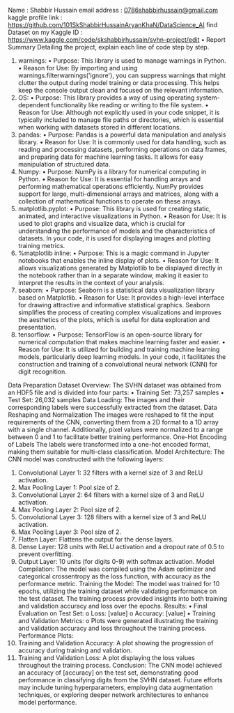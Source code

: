 Name : Shabbir Hussain
email address : 0786shabbirhussain@gmail.com
kaggle profile link : https://github.com/101SkShabbirHussainAryanKhaN/DataScience_AI
find Dataset on my Kaggle ID : https://www.kaggle.com/code/skshabbirhussain/svhn-project/edit
•	Report Summary
Detailing the project, explain each line of code step by step.

1. warnings:
•	Purpose: This library is used to manage warnings in Python.
•	Reason for Use: By importing and using warnings.filterwarnings('ignore'), you can suppress warnings that might clutter the output during model training or data processing. This helps keep the console output clean and focused on the relevant information.
2. OS:
•	Purpose: This library provides a way of using operating system-dependent functionality like reading or writing to the file system.
•	Reason for Use: Although not explicitly used in your code snippet, it is typically included to manage file paths or directories, which is essential when working with datasets stored in different locations.
3. pandas:
•	Purpose: Pandas is a powerful data manipulation and analysis library.
•	Reason for Use: It is commonly used for data handling, such as reading and processing datasets, performing operations on data frames, and preparing data for machine learning tasks. It allows for easy manipulation of structured data.
4. Numpy:
•	Purpose: NumPy is a library for numerical computing in Python.
•	Reason for Use: It is essential for handling arrays and performing mathematical operations efficiently. NumPy provides support for large, multi-dimensional arrays and matrices, along with a collection of mathematical functions to operate on these arrays.
5. matplotlib.pyplot:
•	Purpose: This library is used for creating static, animated, and interactive visualizations in Python.
•	Reason for Use: It is used to plot graphs and visualize data, which is crucial for understanding the performance of models and the characteristics of datasets. In your code, it is used for displaying images and plotting training metrics.
6. %matplotlib inline:
•	Purpose: This is a magic command in Jupyter notebooks that enables the inline display of plots.
•	Reason for Use: It allows visualizations generated by Matplotlib to be displayed directly in the notebook rather than in a separate window, making it easier to interpret the results in the context of your analysis.
7. seaborn:
•	Purpose: Seaborn is a statistical data visualization library based on Matplotlib.
•	Reason for Use: It provides a high-level interface for drawing attractive and informative statistical graphics. Seaborn simplifies the process of creating complex visualizations and improves the aesthetics of the plots, which is useful for data exploration and presentation.
8. tensorflow:
•	Purpose: TensorFlow is an open-source library for numerical computation that makes machine learning faster and easier.
•	Reason for Use: It is utilized for building and training machine learning models, particularly deep learning models. In your code, it facilitates the construction and training of a convolutional neural network (CNN) for digit recognition.

Data Preparation
Dataset Overview:
The SVHN dataset was obtained from an HDF5 file and is divided into four parts:
•	Training Set: 73,257 samples
•	Test Set: 26,032 samples
Data Loading:
The images and their corresponding labels were successfully extracted from the dataset.
Data Reshaping and Normalization
The images were reshaped to fit the input requirements of the CNN, converting them from a 2D format to a 1D array with a single channel. Additionally, pixel values were normalized to a range between 0 and 1 to facilitate better training performance.
One-Hot Encoding of Labels
The labels were transformed into a one-hot encoded format, making them suitable for multi-class classification.
Model Architecture:
The CNN model was constructed with the following layers:
1.	Convolutional Layer 1: 32 filters with a kernel size of 3 and ReLU activation.
2.	Max Pooling Layer 1: Pool size of 2.
3.	Convolutional Layer 2: 64 filters with a kernel size of 3 and ReLU activation.
4.	Max Pooling Layer 2: Pool size of 2.
5.	Convolutional Layer 3: 128 filters with a kernel size of 3 and ReLU activation.
6.	Max Pooling Layer 3: Pool size of 2.
7.	Flatten Layer: Flattens the output for the dense layers.
8.	Dense Layer: 128 units with ReLU activation and a dropout rate of 0.5 to prevent overfitting.
9.	Output Layer: 10 units (for digits 0-9) with softmax activation.
Model Compilation:
The model was compiled using the Adam optimizer and categorical crossentropy as the loss function, with accuracy as the performance metric.
Training the Model:
The model was trained for 10 epochs, utilizing the training dataset while validating performance on the test dataset. The training process provided insights into both training and validation accuracy and loss over the epochs.
Results:
•	Final Evaluation on Test Set:
o	Loss: [value]
o	Accuracy: [value]
•	Training and Validation Metrics:
o	Plots were generated illustrating the training and validation accuracy and loss throughout the training process.
Performance Plots:
1.	Training and Validation Accuracy: A plot showing the progression of accuracy during training and validation.
2.	Training and Validation Loss: A plot displaying the loss values throughout the training process.
Conclusion:
The CNN model achieved an accuracy of [accuracy] on the test set, demonstrating good performance in classifying digits from the SVHN dataset. Future efforts may include tuning hyperparameters, employing data augmentation techniques, or exploring deeper network architectures to enhance model performance.

